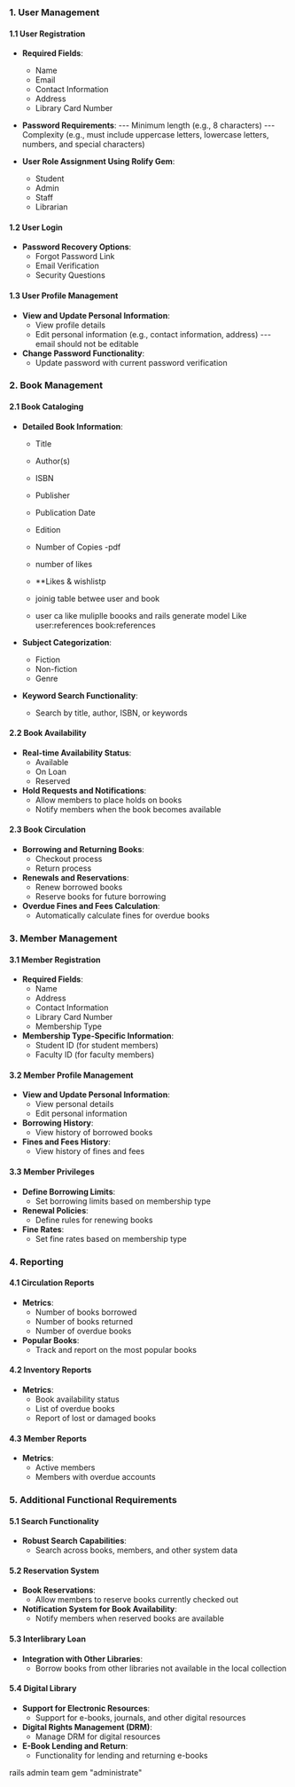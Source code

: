 
### 1. User Management

#### 1.1 User Registration
- **Required Fields**: 
  - Name
  - Email
  - Contact Information
  - Address
  - Library Card Number

- **Password Requirements**: 
  --- Minimum length (e.g., 8 characters)
  --- Complexity (e.g., must include uppercase letters, lowercase letters, numbers, and special characters)
- **User Role Assignment Using Rolify Gem**: 
  - Student
  - Admin
  - Staff
  - Librarian

#### 1.2 User Login

- **Password Recovery Options**: 
  - Forgot Password Link
  - Email Verification
  - Security Questions

#### 1.3 User Profile Management
- **View and Update Personal Information**:
  - View profile details
  - Edit personal information (e.g., contact information, address) --- email should not be editable
- **Change Password Functionality**: 
  - Update password with current password verification

### 2. Book Management

#### 2.1 Book Cataloging
- **Detailed Book Information**: 
  - Title
  - Author(s)
  - ISBN
  - Publisher
  - Publication Date
  - Edition
  - Number of Copies
  -pdf
  - number of likes


  - **Likes & wishlistp
  - joinig table betwee user and book 
  - user ca like muliplle boooks and 
   rails generate model Like user:references book:references

- **Subject Categorization**: 
  - Fiction
  - Non-fiction
  - Genre
- **Keyword Search Functionality**: 
  - Search by title, author, ISBN, or keywords

#### 2.2 Book Availability
- **Real-time Availability Status**: 
  - Available
  - On Loan
  - Reserved
- **Hold Requests and Notifications**:
  - Allow members to place holds on books
  - Notify members when the book becomes available

#### 2.3 Book Circulation
- **Borrowing and Returning Books**: 
  - Checkout process
  - Return process
- **Renewals and Reservations**: 
  - Renew borrowed books
  - Reserve books for future borrowing
- **Overdue Fines and Fees Calculation**: 
  - Automatically calculate fines for overdue books

### 3. Member Management

#### 3.1 Member Registration
- **Required Fields**: 
  - Name
  - Address
  - Contact Information
  - Library Card Number
  - Membership Type
- **Membership Type-Specific Information**: 
  - Student ID (for student members)
  - Faculty ID (for faculty members)

#### 3.2 Member Profile Management
- **View and Update Personal Information**:
  - View personal details
  - Edit personal information
- **Borrowing History**:
  - View history of borrowed books
- **Fines and Fees History**:
  - View history of fines and fees

#### 3.3 Member Privileges
- **Define Borrowing Limits**:
  - Set borrowing limits based on membership type
- **Renewal Policies**:
  - Define rules for renewing books
- **Fine Rates**:
  - Set fine rates based on membership type

### 4. Reporting

#### 4.1 Circulation Reports
- **Metrics**:
  - Number of books borrowed
  - Number of books returned
  - Number of overdue books
- **Popular Books**:
  - Track and report on the most popular books

#### 4.2 Inventory Reports
- **Metrics**:
  - Book availability status
  - List of overdue books
  - Report of lost or damaged books

#### 4.3 Member Reports
- **Metrics**:
  - Active members
  - Members with overdue accounts

### 5. Additional Functional Requirements

#### 5.1 Search Functionality
- **Robust Search Capabilities**:
  - Search across books, members, and other system data

#### 5.2 Reservation System
- **Book Reservations**:
  - Allow members to reserve books currently checked out
- **Notification System for Book Availability**:
  - Notify members when reserved books are available

#### 5.3 Interlibrary Loan
- **Integration with Other Libraries**:
  - Borrow books from other libraries not available in the local collection

#### 5.4 Digital Library
- **Support for Electronic Resources**:
  - Support for e-books, journals, and other digital resources
- **Digital Rights Management (DRM)**:
  - Manage DRM for digital resources
- **E-Book Lending and Return**:
  - Functionality for lending and returning e-books



rails admin team
gem "administrate"
